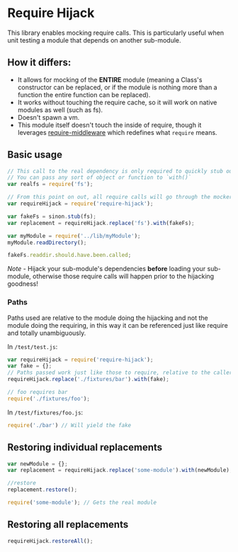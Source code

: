 Require Hijack
============

This library enables mocking require calls.  This is particularly useful when unit testing a module that depends on another sub-module.

## How it differs:

* It allows for mocking of the **ENTIRE** module (meaning a Class's constructor can be replaced, or if the module is nothing more than a function the entire function can be replaced).
* It works without touching the require cache, so it will work on native modules as well (such as fs).
* Doesn't spawn a vm.
* This module itself doesn't touch the inside of require, though it leverages [require-middleware](https://github.com/adamterlson/require-middleware) which redefines what `require` means.

## Basic usage

```````javascript
// This call to the real dependency is only required to quickly stub out the entire thing.
// You can pass any sort of object or function to `with()`
var realfs = require('fs');

// From this point on out, all require calls will go through the mocker
var requireHijack = require('require-hijack');

var fakeFs = sinon.stub(fs);
var replacement = requireHijack.replace('fs').with(fakeFs);

var myModule = require('../lib/myModule');
myModule.readDirectory();

fakeFs.readdir.should.have.been.called;
```````

*Note* - Hijack your sub-module's dependencies **before** loading your sub-module, otherwise those require calls will happen prior to the hijacking goodness!

### Paths

Paths used are relative to the module doing the hijacking and not the module doing the requiring, in this way it can be referenced just like require and totally unambiguously.

In `/test/test.js`:
````````javascript
var requireHijack = require('require-hijack');
var fake = {};
// Paths passed work just like those to require, relative to the caller
requireHijack.replace('./fixtures/bar').with(fake);

// foo requires bar
require('./fixtures/foo');
``````````````````

In `/test/fixtures/foo.js`:
````````javascript
require('./bar') // Will yield the fake
``````````````````

## Restoring individual replacements

````````javascript
var newModule = {};
var replacement = requireHijack.replace('some-module').with(newModule);

//restore
replacement.restore();

require('some-module'); // Gets the real module
``````````````````

## Restoring all replacements

````````javascript
requireHijack.restoreAll();
``````````````````
